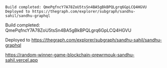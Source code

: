 ```
Build completed: QmePqfncY7A78ZoU5tsSn4BA5gBkBPQLgrq6GpLCQ4HGVU
Deployed to https://thegraph.com/explorer/subgraph/sandhu-sahil/sandhu-graphql
```

Build completed: QmePqfncY7A78ZoU5tsSn4BA5gBkBPQLgrq6GpLCQ4HGVU

Deployed to https://thegraph.com/explorer/subgraph/sandhu-sahil/sandhu-graphql


https://random-winner-game-blockchain-qrewrmouk-sandhu-sahil.vercel.app